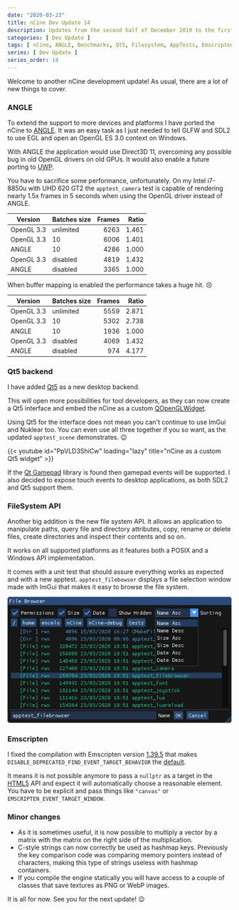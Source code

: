 ```yaml
---
date: "2020-03-23"
title: nCine Dev Update 14
description: Updates from the second half of December 2019 to the first half of March 2020
categories: [ Dev Update ]
tags: [ nCine, ANGLE, Benchmarks, Qt5, Filesystem, AppTests, Emscripten ]
series: [ Dev Update ]
series_order: 14
---
```


Welcome to another nCine development update! As usual, there are a lot of new things to cover.

### ANGLE

To extend the support to more devices and platforms I have ported the nCine to [ANGLE](http://angleproject.org).
It was an easy task as I just needed to tell GLFW and SDL2 to use EGL and open an OpenGL ES 3.0 context on Windows.

With ANGLE the application would use Direct3D 11, overcoming any possible bug in old OpenGL drivers on old GPUs. It would also enable a future porting to [UWP](https://en.wikipedia.org/wiki/Universal_Windows_Platform).

You have to sacrifice some performance, unfortunately. On my Intel i7-8850u with UHD 620 GT2 the `apptest_camera` test is capable of rendering nearly 1.5x frames in 5 seconds when using the OpenGL driver instead of ANGLE.

| Version    | Batches size |  Frames | Ratio |
|------------|--------------|--------:|------:|
| OpenGL 3.3 | unlimited    |    6263 | 1.461 |
| OpenGL 3.3 | 10           |    6006 | 1.401 |
| ANGLE      | 10           |    4286 | 1.000 |
| OpenGL 3.3 | disabled     |    4819 | 1.432 |
| ANGLE      | disabled     |    3365 | 1.000 |

When buffer mapping is enabled the performance takes a huge hit. :persevere:

| Version    | Batches size |  Frames | Ratio |
|------------|--------------|--------:|------:|
| OpenGL 3.3 | unlimited    |    5559 | 2.871 |
| OpenGL 3.3 | 10           |    5302 | 2.738 |
| ANGLE      | 10           |    1936 | 1.000 |
| OpenGL 3.3 | disabled     |    4069 | 1.432 |
| ANGLE      | disabled     |     974 | 4.177 |

### Qt5 backend

I have added [Qt5](https://www.qt.io/) as a new desktop backend.

This will open more possibilities for tool developers, as they can now create a Qt5 interface and embed the nCine as a custom [QOpenGLWidget](https://doc.qt.io/qt-5/qopenglwidget.html).

Using Qt5 for the interface does not mean you can't continue to use ImGui and Nuklear too. You can even use all three together if you so want, as the updated `apptest_scene` demonstrates. :wink:

{{< youtube id="PpVLD3ShiCw" loading="lazy" title="nCine as a custom Qt5 widget" >}}

If the [Qt Gamepad](https://doc.qt.io/qt-5/qtgamepad-index.html) library is found then gamepad events will be supported. I also decided to expose touch events to desktop applications, as both SDL2 and Qt5 support them.

### FileSystem API

Another big addition is the new file system API. It allows an application to manipulate paths, query file and directory attributes, copy, rename or delete files, create directories and inspect their contents and so on.

It works on all supported platforms as it features both a POSIX and a Windows API implementation.

It comes with a unit test that should assure everything works as expected and with a new apptest. `apptest_filebowser` displays a file selection window made with ImGui that makes it easy to browse the file system.

![apptest_filebrowser](/images/apptest_filebrowser.png "apptest_filebrowser")

### Emscripten

I fixed the compilation with Emscripten version [1.39.5](https://emscripten.org/docs/introducing_emscripten/release_notes.html) that makes `DISABLE_DEPRECATED_FIND_EVENT_TARGET_BEHAVIOR` the [default](https://groups.google.com/forum/#!msg/emscripten-discuss/xScZ_LRIByk/_gEy67utDgAJ).

It means it is not possible anymore to pass a `nullptr` as a target in the [HTML5](https://emscripten.org/docs/api_reference/html5.h.html) API and expect it will automatically choose a reasonable element. You have to be explicit and pass things like `"canvas"` or `EMSCRIPTEN_EVENT_TARGET_WINDOW`.

### Minor changes

* As it is sometimes useful, it is now possible to multiply a vector by a matrix with the matrix on the right side of the multiplication.
* C-style strings can now correctly be used as hashmap keys. Previously the key comparison code was comparing memory pointers instead of characters, making this type of strings useless with hashmap containers.
* If you compile the engine statically you will have access to a couple of classes that save textures as PNG or WebP images.

It is all for now. See you for the next update! :wink:
